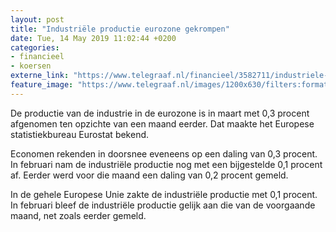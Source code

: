 ```yaml
---
layout: post
title: "Industriële productie eurozone gekrompen"
date: Tue, 14 May 2019 11:02:44 +0200
categories: 
- financieel 
- koersen 
externe_link: "https://www.telegraaf.nl/financieel/3582711/industriele-productie-eurozone-gekrompen"
feature_image: "https://www.telegraaf.nl/images/1200x630/filters:format(jpeg):quality(80)/cdn-kiosk-api.telegraaf.nl/1aac213a-7627-11e9-98be-0217670beecd.jpg"
---
```


<p class="intro">De productie van de industrie in de eurozone is in maart met 0,3 procent afgenomen ten opzichte van een maand eerder. Dat maakte het Europese statistiekbureau Eurostat bekend.</p> <p>Economen rekenden in doorsnee eveneens op een daling van 0,3 procent. In februari nam de industriële productie nog met een bijgestelde 0,1 procent af. Eerder werd voor die maand een daling van 0,2 procent gemeld.</p><p>In de gehele Europese Unie zakte de industriële productie met 0,1 procent. In februari bleef de industriële productie gelijk aan die van de voorgaande maand, net zoals eerder gemeld.</p>
